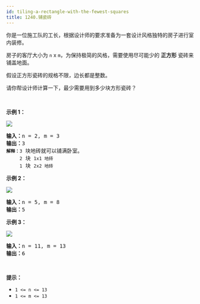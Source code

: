 ```yaml
---
id: tiling-a-rectangle-with-the-fewest-squares
title: 1240.铺瓷砖
---
```

你是一位施工队的工长，根据设计师的要求准备为一套设计风格独特的房子进行室内装修。

房子的客厅大小为 <code>n</code> x <code>m</code>，为保持极简的风格，需要使用尽可能少的 **正方形** 瓷砖来铺盖地面。

假设正方形瓷砖的规格不限，边长都是整数。

请你帮设计师计算一下，最少需要用到多少块方形瓷砖？

 

**示例 1：**

![](https://assets.leetcode-cn.com/aliyun-lc-upload/uploads/2019/10/25/sample_11_1592.png)


<pre><strong>输入：</strong>n = 2, m = 3<br/><strong>输出：</strong>3<br/><code><strong>解释：</strong>3</code> 块地砖就可以铺满卧室。<br/><code>     2</code> 块 <code>1x1 地砖</code><br/><code>     1</code> 块 <code>2x2 地砖</code></pre>

**示例 2：**

![](https://assets.leetcode-cn.com/aliyun-lc-upload/uploads/2019/10/25/sample_22_1592.png)


<pre><strong>输入：</strong>n = 5, m = 8<br/><strong>输出：</strong>5<br/></pre>

**示例 3：**

![](https://assets.leetcode-cn.com/aliyun-lc-upload/uploads/2019/10/25/sample_33_1592.png)


<pre><strong>输入：</strong>n = 11, m = 13<br/><strong>输出：</strong>6<br/></pre>

 

**提示：**


- <code>1 &lt;= n &lt;= 13</code>
- <code>1 &lt;= m &lt;= 13</code>
